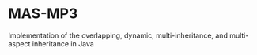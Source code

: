 # MAS-MP3
Implementation of the overlapping, dynamic, multi-inheritance, and multi-aspect inheritance in Java
